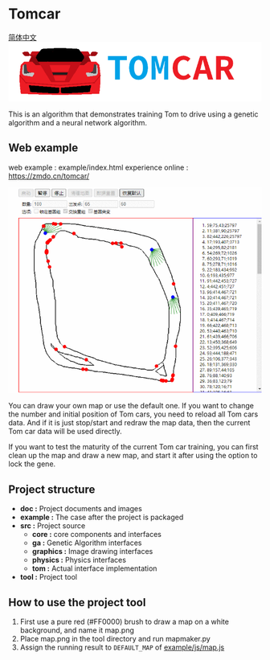 # Tomcar
[简体中文](README.md)\
![tomcar logo](doc/logo.png)

This is an algorithm that demonstrates training Tom to drive using a genetic algorithm and a neural network algorithm.

## Web example
web example : example/index.html
experience online : https://zmdo.cn/tomcar/

![tomcar website demo](doc/web.gif)

You can draw your own map or use the default one. If you want to change the number and initial position of Tom cars, you need to reload all Tom cars data. And if it is just stop/start and redraw the map data, then the current Tom car data will be used directly.

If you want to test the maturity of the current Tom car training, you can first clean up the map and draw a new map, and start it after using the option to lock the gene.

## Project structure

- **doc :** Project documents and images
- **example :** The case after the project is packaged
- **src :** Project source
    - **core :** core components and interfaces
    - **ga :** Genetic Algorithm interfaces
    - **graphics :** Image drawing interfaces
    - **physics :** Physics interfaces 
    - **tom :** Actual interface implementation
- **tool :** Project tool

## How to use the project tool

1. First use a pure red (#FF0000) brush to draw a map on a white background, and name it map.png
2. Place map.png in the tool directory and run mapmaker.py
3. Assign the running result to `DEFAULT_MAP` of [example/js/map.js](example/js/map.js)